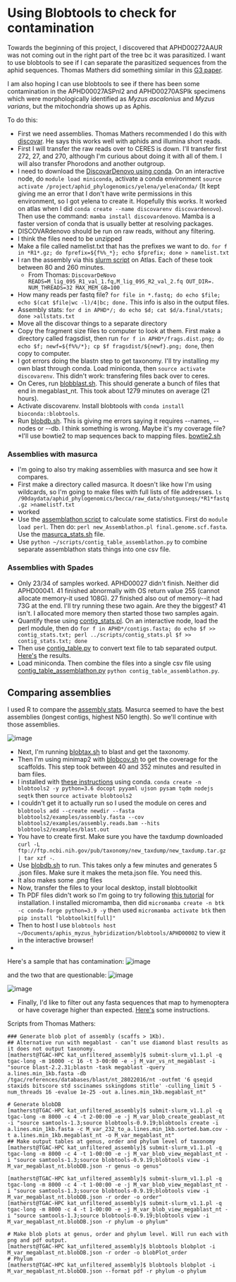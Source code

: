 # Using Blobtools to check for contamination

Towards the beginning of this project, I discovered that APHD00272AAUR was not coming out in the right part of the tree bc it was parasitized. I want to use blobtools to see if I can separate the parasitized sequences from the aphid sequences. Thomas Mathers did something similar in this [G3 paper](https://academic.oup.com/g3journal/article/10/3/899/6026189).

I am also hoping I can use blobtools to see if there has been some contamination in the APHD00027ASPnl2 and APHD00270ASPlk specimens which were morphologically identified as *Myzus ascalonius* and *Myzus varians*, but the mitochondria shows up as Aphis.

To do this:
* First we need assemblies. Thomas Mathers recommended I do this with [discovar](https://github.com/broadinstitute/discovar_de_novo). He says this works well with aphids and illumina short reads.
* First I will transfer the raw reads over to CERES is down. I'll transfer first 272, 27, and 270, although I'm curious about doing it with all of them. I will also transfer Phorodons and another outgroup.
* I need to download the [DiscovarDenovo using conda](https://bioconda.github.io/recipes/discovar-denovo/README.html). On an interactive node, do `module load miniconda`, activate a conda environment `source activate /project/aphid_phylogenomics/yelena/yelenaConda/` (It kept giving me an error that I don't have write permissions in this environment, so I got yelena to create it. Hopefully this works. It worked on atlas when I did `conda create --name discovarenv discovardenovo`). Then use the command: `mamba install discovardenovo`. Mamba is a faster version of conda that is usually better at resolving packages. 
* DISCOVARdenovo should be run on raw reads, without any filtering.
* I think the files need to be unzipped
* Make a file called namelist.txt that has the prefixes we want to do. `for f in *R1*.gz; do fprefix=${f%%_*}; echo $fprefix; done > namelist.txt`
* I ran the assembly via this [slurm script](scripts/discovar_atlas.sh) on Atlas. Each of these took between 80 and 260 minutes.
   * From Thomas: `DiscovarDeNovo READS=M_lig_095_R1_val_1.fq,M_lig_095_R2_val_2.fq OUT_DIR=. NUM_THREADS=32 MAX_MEM_GB=100`
* How many reads per fastq file? `for file in *.fastq; do echo $file; echo $(cat $file|wc -l)/4|bc; done.` This info is also in the output files.
* Assembly stats: `for d in APHD*/; do echo $d; cat $d/a.final/stats; done >allstats.txt`
* Move all the discovar things to a separate directory
* Copy the fragment size files to computer to look at them. First make a directory called fragsdist, then run `for f in APHD*/frags.dist.png; do echo $f; newf=${f%%/*}; cp $f fragsdist/${newf}.png; done`, then copy to computer.
* I got errors doing the blastn step to get taxonomy. I'll try installing my own blast through conda. Load miniconda, then `source activate discovarenv`. This didn't work: transfering files back over to ceres.
* On Ceres, run [blobblast.sh](scripts/blobblast.sh). This should generate a bunch of files that end in megablast_nt. This took about 1279 minutes on average (21 hours). 
* Activate discovarenv. Install blobtools with `conda install bioconda::blobtools`.
* Run [blobdb.sh](scripts/blobdb.sh). This is giving me errors saying it requires --names, --nodes or --db. I think something is wrong. Maybe it's my coverage file?
*I'll use bowtie2 to map sequences back to mapping files. [bowtie2.sh](scripts/bowtie2.sh)

### Assemblies with masurca
* I'm going to also try making assemblies with masurca and see how it compares.
* First make a directory called masurca. It doesn't like how I'm using wildcards, so I'm going to make files with full lists of file addresses. `ls /90daydata/aphid_phylogenomics/becca/raw_data/shotgunseqs/*R1*fastq.gz >namelistf.txt`
* worked
* Use the [assemblathon script](https://github.com/ISUGIFsingularity/utilities/blob/master/utilities/new_Assemblathon.pl) to calculate some statistics. First do `module load perl`. Then do: `perl new_Assemblathon.pl final.genome.scf.fasta`. Use the [masurca_stats.sh](scripts/masurca_stats.sh) file.
* Use `python ~/scripts/contig_table_assemblathon.py` to combine separate assemblathon stats things into one csv file.

### Assemblies with Spades
* Only 23/34 of samples worked. APHD00027 didn't finish. Neither did APHD00041. 41 finished abnormally with OS return value 255 (cannot allocate memory-it used 108G). 27 finished also out of memory--it had 73G at the end. I'll try running these two again. Are they the biggest? 41 isn't. I allocated more memory then started those two samples again.
* Quantify these using [contig_stats.pl](https://github.com/KorfLab/Perl_utils/blob/master/contig_stats.pl). On an interactive node, load the perl module, then do `for f in APHD*/contigs.fasta; do echo $f >> contig_stats.txt; perl ../scripts/contig_stats.pl $f >> contig_stats.txt; done`
* Then use [contig_table.py](scripts/contig_table.py) to convert text file to tab separated output. [Here's](https://docs.google.com/spreadsheets/d/1lA_A7v1McQYVXbxUdtAB53EJPoQIcvBhJ5BX2rukXvc/edit#gid=1651959159) the results.
* Load miniconda. Then combine the files into a single csv file using [contig_table_assemblathon.py](scripts/contig_table_assemblathon.py) `python contig_table_assemblathon.py`.


## Comparing assemblies
I used R to compare the [assembly stats](scripts/comparing_assemblies.r). Masurca seemed to have the best assemblies (longest contigs, highest N50 length). So we'll continue with those assemblies.

![image](figs/n_contigs_avgContigSize.png)

* Next, I'm running [blobtax.sh](scripts/blobtax.sh) to blast and get the taxonomy.
* Then I'm using minimap2 with [blobcov.sh](scripts/blobcov.sh) to get the coverage for the scaffolds. This step took between 40 and 352 minutes and resulted in bam files.
* I installed with [these instructions](https://blobtoolkit.genomehubs.org/blobtools2/blobtools2-tutorials/getting-started-with-blobtools2/) using conda. `conda create -n blobtools2 -y python=3.6 docopt pyyaml ujson pysam tqdm nodejs seqtk` then `source activate blobtools2`
* I couldn't get it to actually run so I used the module on ceres and `blobtools add --create newdir --fasta blobtools2/examples/assembly.fasta --cov blobtools2/examples/assembly.reads.bam --hits blobtools2/examples/blast.out`
* You have to create first. Make sure you have the taxdump downloaded `curl -L ftp://ftp.ncbi.nih.gov/pub/taxonomy/new_taxdump/new_taxdump.tar.gz | tar xzf -`.
* Use [blobdb.sh](scripts/blobdb.sh) to run. This takes only a few minutes and generates 5 .json files. Make sure it makes the meta.json file. You need this.
* It also makes some .png files
* Now, transfer the files to your local desktop, install blobtoolkit
* Th PDF files didn't work so I'm going to try following [this tutorial](https://bga23.org/btk-cli/materials/#details) for installation. I installed micromamba, then did `micromamba create -n btk -c conda-forge python=3.9 -y` then used `micromamba activate btk` then `pip install "blobtoolkit[full]"`
* Then to host I use `blobtools host ~/Documents/aphis_myzus_hybridization/blobtools/APHD00002` to view it in the interactive browser!
* 

Here's a sample that has contamination:
![image](figs/APHDOO272.blob.circle.png)

and the two that are questionable:
![image](figs/APHDOO270.blob.circle.png)

![image](figs/APHD00027.blob.circle.png)


* Finally, I'd like to filter out any fasta sequences that map to hymenoptera or have coverage higher than expected. [Here's](https://blobtoolkit.genomehubs.org/blobtools2/blobtools2-tutorials/filtering-a-dataset/) some instructions.

Scripts from Thomas Mathers:
```
### Generate blob plot of assembly (scaffs > 1Kb).
## Alternative run with megablast - can’t use diamond blast results as it does not output taxonomy. 
[matherst@TGAC-HPC kat_unfiltered_assembly]$ submit-slurm_v1.1.pl -q tgac-long -m 16000 -c 16 -t 3-00:00 -e -j M_var_vs_nt_megablast -i "source blast-2.2.31;blastn -task megablast -query a.lines.min_1kb.fasta -db /tgac/references/databases/blast/nt_28022016/nt -outfmt '6 qseqid staxids bitscore std sscinames sskingdoms stitle' -culling_limit 5 -num_threads 16 -evalue 1e-25 -out a.lines.min_1kb.megablast_nt"

# Generate blobDB
[matherst@TGAC-HPC kat_unfiltered_assembly]$ submit-slurm_v1.1.pl -q tgac-long -m 8000 -c 4 -t 2-00:00 -e -j M_var_blob_create_geablast_nt -i "source samtools-1.3;source blobtools-0.9.19;blobtools create -i a.lines.min_1kb.fasta -c M_var_232_to_a.lines.min_1kb.sorted.bam.cov -t a.lines.min_1kb.megablast_nt -o M_var_megablast_nt"
## Make output tables at genus, order and phylum level of taxonomy
[matherst@TGAC-HPC kat_unfiltered_assembly]$ submit-slurm_v1.1.pl -q tgac-long -m 8000 -c 4 -t 1-00:00 -e -j M_var_blob_view_megablast_nt -i "source samtools-1.3;source blobtools-0.9.19;blobtools view -i M_var_megablast_nt.blobDB.json -r genus -o genus"

[matherst@TGAC-HPC kat_unfiltered_assembly]$ submit-slurm_v1.1.pl -q tgac-long -m 8000 -c 4 -t 1-00:00 -e -j M_var_blob_view_megablast_nt -i "source samtools-1.3;source blobtools-0.9.19;blobtools view -i M_var_megablast_nt.blobDB.json -r order -o order"
[matherst@TGAC-HPC kat_unfiltered_assembly]$ submit-slurm_v1.1.pl -q tgac-long -m 8000 -c 4 -t 1-00:00 -e -j M_var_blob_view_megablast_nt -i "source samtools-1.3;source blobtools-0.9.19;blobtools view -i M_var_megablast_nt.blobDB.json -r phylum -o phylum"

# Make blob plots at genus, order and phylum level. Will run each with png and pdf output. 
[matherst@TGAC-HPC kat_unfiltered_assembly]$ blobtools blobplot -i M_var_megablast_nt.blobDB.json -r order -o blobPlot_order
# Phylum
[matherst@TGAC-HPC kat_unfiltered_assembly]$ blobtools blobplot -i M_var_megablast_nt.blobDB.json --format pdf -r phylum -o phylum
```
